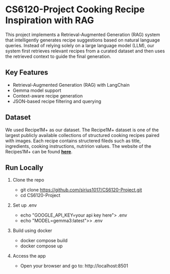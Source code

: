 # CS6120-Project Cooking Recipe Inspiration with RAG
This project implements a Retrieval-Augmented Generation (RAG) system that intelligently generates recipe suggestions based on natural language queries. Instead of relying solely on a large language model (LLM), our system first retrieves relevant recipes from a curated dataset and then uses the retrieved context to guide the final generation.

## Key Features
- Retrieval-Augmented Generation (RAG) with LangChain
- Gemma model support
- Context-aware recipe generation
- JSON-based recipe filtering and querying

## Dataset 
We used Recipe1M+ as our dataset. The Recipe1M+ dataset is one of the largest publicly available collections of structured cooking recipes paired with images. Each recipe contains structered fileds such as title, ingredients, cooking instructions, nutririon values. 
The website of the Recipes1M+ can be found [**here**](https://im2recipe.csail.mit.edu/).

## Run Locally 
1. Clone the repo
    - git clone https://github.com/sirius1017/CS6120-Project.git
    - cd CS6120-Project
2. Set up .env 
    - echo "GOOGLE_API_KEY=your api key here"> .env
    - echo "MODEL=gemma3:latest">> .env

3. Build using docker
    - docker compose build
    - docker compose up
4. Access the app
    - Open your browser and go to: http://localhost:8501


